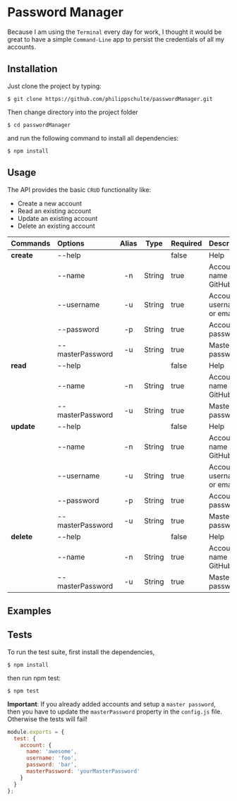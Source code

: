# Password Manager

Because I am using the `Terminal` every day for work, I thought it would be great to have a simple `Command-Line` app to persist the credentials of all my accounts.

## Installation

Just clone the project by typing:

```
$ git clone https://github.com/philippschulte/passwordManager.git
```

Then change directory into the project folder

```
$ cd passwordManager
```

and run the following command to install all dependencies:

```
$ npm install
```

## Usage

The API provides the basic `CRUD` functionality like:

* Create a new account
* Read an existing account
* Update an existing account
* Delete an existing account

| Commands   | Options          | Alias | Type   | Required | Description               |
| :--------- | :--------------- | :---: | :----: | :------- | :------------------------ |
| **create** | --help		       	|	     	|	       | false    | Help                      |
|		         | --name           | -n	  | String | true     | Account name (eg: GitHub) |
| 		       | --username       | -u    | String | true     | Account username or email |
|		         | --password       | -p	  | String | true     | Account password          |
| 		       | --masterPassword | -u	  | String | true     | Master password           |
| **read**   | --help		       	|	    	|	       | false    | Help                      |
|		         | --name           | -n  	| String | true     | Account name (eg: GitHub) |
| 		       | --masterPassword | -u   	| String | true     | Master password           |
| **update** | --help		      	|	    	|	       | false    | Help                      |
|		         | --name           | -n	  | String | true     | Account name (eg: GitHub) |
| 		       | --username       | -u    | String | true     | Account username or email |
|		         | --password       | -p	  | String | true     | Account password          |
| 		       | --masterPassword | -u	  | String | true     | Master password           |
| **delete** | --help		       	|		    |	       | false    | Help                      |
|		         | --name           | -n  	| String | true     | Account name (eg: GitHub) |
| 		       | --masterPassword | -u	  | String | true     | Master password           |

## Examples

## Tests

To run the test suite, first install the dependencies,

```
$ npm install
```

then run npm test:

```
$ npm test
```

**Important**: If you already added accounts and setup a `master password`, then you have to update the `masterPassword` property in the `config.js` file. Otherwise the tests will fail! 

```javascript
module.exports = {
  test: {
    account: {
      name: 'awesome',
      username: 'foo',
      password: 'bar',
      masterPassword: 'yourMasterPassword'
    }
  }
};
```
